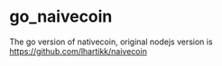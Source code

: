 # go_naivecoin
The go version of nativecoin, original nodejs version is https://github.com/lhartikk/naivecoin
